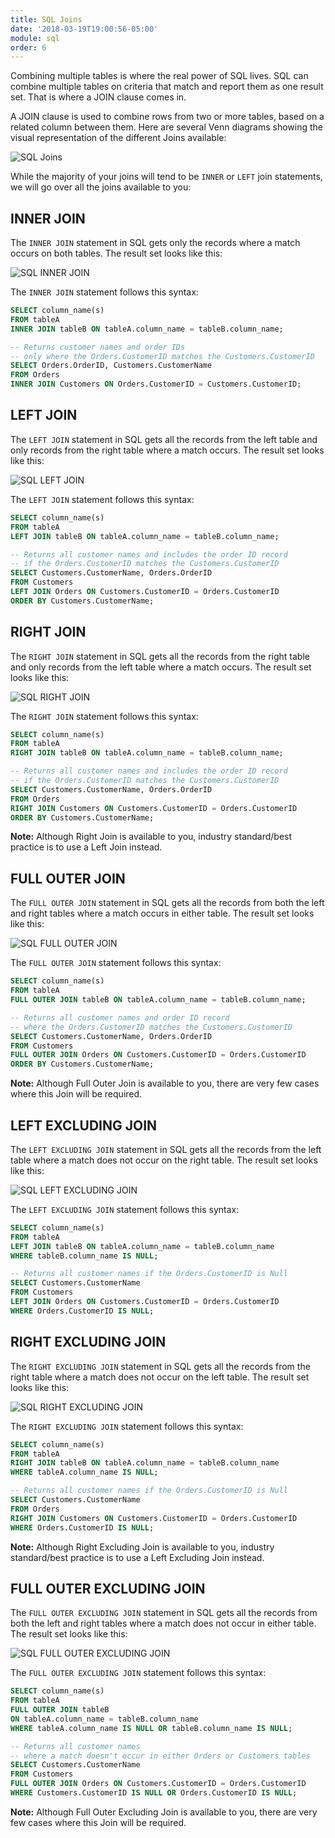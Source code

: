 ```yaml
---
title: SQL Joins
date: '2018-03-19T19:00:56-05:00'
module: sql
order: 6
---
```


Combining multiple tables is where the real power of SQL lives. SQL can combine multiple tables on criteria that match and report them as one result set. That is where a JOIN clause comes in.

A JOIN clause is used to combine rows from two or more tables, based on a related column between them. Here are several Venn diagrams showing the visual representation of the different Joins available:

![SQL Joins](../images/joins.jpg "SQL Joins")

While the majority of your joins will tend to be `INNER` or `LEFT` join statements, we will go over all the joins available to you:

## INNER JOIN

The `INNER JOIN` statement in SQL gets only the records where a match occurs on both tables. The result set looks like this:

![SQL INNER JOIN](../images/inner-join.png "SQL INNER JOIN")

The `INNER JOIN` statement follows this syntax:

```sql
SELECT column_name(s)
FROM tableA
INNER JOIN tableB ON tableA.column_name = tableB.column_name;

-- Returns customer names and order IDs
-- only where the Orders.CustomerID matches the Customers.CustomerID
SELECT Orders.OrderID, Customers.CustomerName
FROM Orders
INNER JOIN Customers ON Orders.CustomerID = Customers.CustomerID;
```

## LEFT JOIN

The `LEFT JOIN` statement in SQL gets all the records from the left table and only records from the right table where a match occurs. The result set looks like this:

![SQL LEFT JOIN](../images/left-join.png "SQL LEFT JOIN")

The `LEFT JOIN` statement follows this syntax:

```sql
SELECT column_name(s)
FROM tableA
LEFT JOIN tableB ON tableA.column_name = tableB.column_name;

-- Returns all customer names and includes the order ID record
-- if the Orders.CustomerID matches the Customers.CustomerID
SELECT Customers.CustomerName, Orders.OrderID
FROM Customers
LEFT JOIN Orders ON Customers.CustomerID = Orders.CustomerID
ORDER BY Customers.CustomerName;
```

## RIGHT JOIN

The `RIGHT JOIN` statement in SQL gets all the records from the right table and only records from the left table where a match occurs. The result set looks like this:

![SQL RIGHT JOIN](../images/right-join.png "SQL RIGHT JOIN")

The `RIGHT JOIN` statement follows this syntax:

```sql
SELECT column_name(s)
FROM tableA
RIGHT JOIN tableB ON tableA.column_name = tableB.column_name;

-- Returns all customer names and includes the order ID record
-- if the Orders.CustomerID matches the Customers.CustomerID
SELECT Customers.CustomerName, Orders.OrderID
FROM Orders
RIGHT JOIN Customers ON Customers.CustomerID = Orders.CustomerID
ORDER BY Customers.CustomerName;
```

**Note:** Although Right Join is available to you, industry standard/best practice is to use a Left Join instead.

## FULL OUTER JOIN

The `FULL OUTER JOIN` statement in SQL gets all the records from both the left and right tables where a match occurs in either table. The result set looks like this:

![SQL FULL OUTER JOIN](../images/full-outer-join.png "SQL FULL OUTER JOIN")

The `FULL OUTER JOIN` statement follows this syntax:

```sql
SELECT column_name(s)
FROM tableA
FULL OUTER JOIN tableB ON tableA.column_name = tableB.column_name;

-- Returns all customer names and order ID record
-- where the Orders.CustomerID matches the Customers.CustomerID
SELECT Customers.CustomerName, Orders.OrderID
FROM Customers
FULL OUTER JOIN Orders ON Customers.CustomerID = Orders.CustomerID
ORDER BY Customers.CustomerName;
```

**Note:** Although Full Outer Join is available to you, there are very few cases where this Join will be required.

## LEFT EXCLUDING JOIN

The `LEFT EXCLUDING JOIN` statement in SQL gets all the records from the left table where a match does not occur on the right table. The result set looks like this:

![SQL LEFT EXCLUDING JOIN](../images/left-excluding-join.png "SQL LEFT EXCLUDING JOIN")

The `LEFT EXCLUDING JOIN` statement follows this syntax:

```sql
SELECT column_name(s)
FROM tableA
LEFT JOIN tableB ON tableA.column_name = tableB.column_name
WHERE tableB.column_name IS NULL;

-- Returns all customer names if the Orders.CustomerID is Null
SELECT Customers.CustomerName
FROM Customers
LEFT JOIN Orders ON Customers.CustomerID = Orders.CustomerID
WHERE Orders.CustomerID IS NULL;
```

## RIGHT EXCLUDING JOIN

The `RIGHT EXCLUDING JOIN` statement in SQL gets all the records from the right table where a match does not occur on the left table. The result set looks like this:

![SQL RIGHT EXCLUDING JOIN](../images/right-excluding-join.png "SQL RIGHT EXCLUDING JOIN")

The `RIGHT EXCLUDING JOIN` statement follows this syntax:

```sql
SELECT column_name(s)
FROM tableA
RIGHT JOIN tableB ON tableA.column_name = tableB.column_name
WHERE tableA.column_name IS NULL;

-- Returns all customer names if the Orders.CustomerID is Null
SELECT Customers.CustomerName
FROM Orders
RIGHT JOIN Customers ON Customers.CustomerID = Orders.CustomerID
WHERE Orders.CustomerID IS NULL;
```

**Note:** Although Right Excluding Join is available to you, industry standard/best practice is to use a Left Excluding Join instead.

## FULL OUTER EXCLUDING JOIN

The `FULL OUTER EXCLUDING JOIN` statement in SQL gets all the records from both the left and right tables where a match does not occur in either table. The result set looks like this:

![SQL FULL OUTER EXCLUDING JOIN](../images/full-outer-excluding-join.png "SQL FULL OUTER EXCLUDING JOIN")

The `FULL OUTER EXCLUDING JOIN` statement follows this syntax:

```sql
SELECT column_name(s)
FROM tableA
FULL OUTER JOIN tableB
ON tableA.column_name = tableB.column_name
WHERE tableA.column_name IS NULL OR tableB.column_name IS NULL;

-- Returns all customer names
-- where a match doesn't occur in either Orders or Customers tables
SELECT Customers.CustomerName
FROM Customers
FULL OUTER JOIN Orders ON Customers.CustomerID = Orders.CustomerID
WHERE Customers.CustomerID IS NULL OR Orders.CustomerID IS NULL;
```

**Note:** Although Full Outer Excluding Join is available to you, there are very few cases where this Join will be required.
